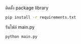 ติดตั้ง package library
```bash
pip install -r requirements.txt
```

รันไฟล์ main.py
```bash
python main.py
```
